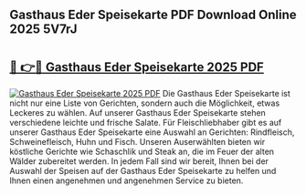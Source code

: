 ## Gasthaus Eder Speisekarte PDF Download Online 2025 5V7rJ

# <h2><a href="http://gcalqr.nevu.top/?p=Gasthaus+Eder+Speisekarte">🔗 👉🔴 Gasthaus Eder Speisekarte 2025 PDF</a></h2>

[![Gasthaus Eder Speisekarte 2025 PDF](https://i.imgur.com/dBaPXMq.png)](http://gcalqr.nevu.top/?p=Gasthaus+Eder+Speisekarte)
Die Gasthaus Eder Speisekarte ist nicht nur eine Liste von Gerichten, sondern auch die Möglichkeit, etwas Leckeres zu wählen. Auf unserer Gasthaus Eder Speisekarte stehen verschiedene leichte und frische Salate. Für Fleischliebhaber gibt es auf unserer Gasthaus Eder Speisekarte eine Auswahl an Gerichten: Rindfleisch, Schweinefleisch, Huhn und Fisch. Unseren Auserwählten bieten wir köstliche Gerichte wie Schaschlik und Steak an, die im Feuer der alten Wälder zubereitet werden. In jedem Fall sind wir bereit, Ihnen bei der Auswahl der Speisen auf der Gasthaus Eder Speisekarte zu helfen und Ihnen einen angenehmen und angenehmen Service zu bieten.
